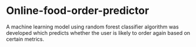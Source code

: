 # Online-food-order-predictor

A machine learning model using random forest classifier algorithm was developed which predicts whether the user is likely to order again 
based on certain metrics. 



